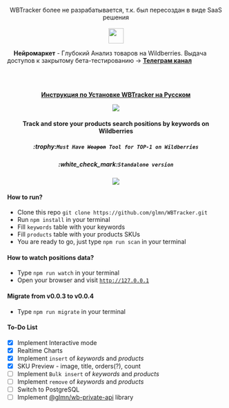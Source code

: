 <p align="center">WBTracker более не разрабатывается, т.к. был пересоздан в виде SaaS решения<br/><br/>
<img src="https://github.com/glmn/glmn/assets/1326151/549b8bed-60c3-4f6e-8f5a-8592c63467b6" height="35"></p>

<img src="https://github.com/glmn/glmn/assets/1326151/5f38f86c-7014-4e73-8fa1-c6657a902826" height="11">
<b>Нейромаркет</b> - Глубокий Анализ товаров на Wildberries.
Выдача доступов к закрытому бета-тестированию -> <b><a href="https://t.me/+tN3mdbvUP1RkNDgy" target="_blank">Телеграм канал</a></b>

<br/><br/>
<p align="center"><b><a href="https://telegra.ph/WBTracker--Analitika-poiskovyh-zaprosov-na-Wildberries-na-vashem-kompyutere-ili-na-VDS-absolyutno-besplatno-Instrukciya-po-Ustan-05-23">Инструкция по Установке WBTracker на Русском</a></b></p>
<p align="center"><img img src="https://user-images.githubusercontent.com/1326151/163515423-5dc79c03-aa3f-42a8-946b-6f53911c7b61.png"></p>
<h4 align="center">Track and store your products search positions by keywords on Wildberries</h4>
<h5 align="center">:trophy:<code>Must Have <s>Weapon</s> Tool for TOP-1 on Wildberries</code></h5>
<h5 align="center">:white_check_mark:<code>Standalone version</code></h5>

<p align="center"><img img src="https://user-images.githubusercontent.com/1326151/169816090-6a712134-a1e3-4521-a7c4-b3b3f5a054ef.png"></p>

#### How to run?
- Clone this repo ```git clone https://github.com/glmn/WBTracker.git```
- Run <code>npm install</code> in your terminal
- Fill <code>keywords</code> table with your keywords
- Fill <code>products</code> table with your products SKUs
- You are ready to go, just type <code>npm run scan</code> in your terminal

#### How to watch positions data?
- Type <code>npm run watch</code> in your terminal
- Open your browser and visit <code>http://127.0.0.1</code>

#### Migrate from v0.0.3 to v0.0.4
- Type <code>npm run migrate</code> in your terminal

#### To-Do List
- [x] Implement Interactive mode
- [x] Realtime Charts
- [x] Implement <code>insert</code> of *keywords* and *products*
- [x] SKU Preview - image, title, orders(?), count
- [ ] Implement <code>Bulk insert</code> of *keywords* and *products*
- [ ] Implement <code>remove</code> of *keywords* and *products*
- [ ] Switch to PostgreSQL
- [ ] Implement <a href="https://github.com/glmn/wb-private-api">@glmn/wb-private-api</a> library 
